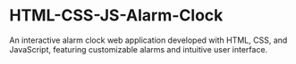 # HTML-CSS-JS-Alarm-Clock
An interactive alarm clock web application developed with HTML, CSS, and JavaScript, featuring customizable alarms and intuitive user interface.

